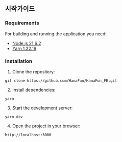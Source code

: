 ## 시작가이드

### Requirements

For building and running the application you need:

- [Node.js 21.6.2](https://nodejs.org/en/blog/release/v21.6.2)
- [Yarn 1.22.19](https://www.npmjs.com/package/yarn/v/1.22.19)

### Installation

1. Clone the repository:

```
git clone https://github.com/HanaFun/HanaFun_FE.git
```

2. Install dependencies:

```
yarn
```

3. Start the development server:

```
yarn dev
```

4. Open the project in your browser:

```
http://localhost:3000
```
